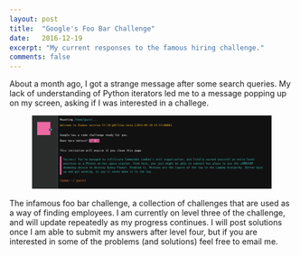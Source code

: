 ```yaml
---
layout: post
title:  "Google's Foo Bar Challenge"
date:   2016-12-19
excerpt: "My current responses to the famous hiring challenge."
comments: false
---
```


About a month ago, I got a strange message after some search queries. My lack of understanding of Python iterators led me to a message popping up on my screen, asking if I was interested in a challege. 

<figure>
	<img src="../assets/ui/foobar.png">
</figure>

The infamous foo bar challenge, a collection of challenges that are used as a way of finding employees. I am currently on level three of the challenge, and will update repeatedly as my progress continues. I will post solutions once I am able to submit my answers after level four, but if you are interested in some of the problems (and solutions) feel free to email me. 